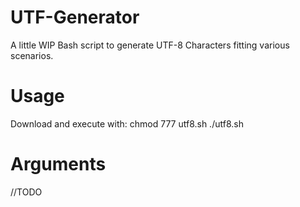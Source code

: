 # UTF-Generator
 A little WIP Bash script to generate UTF-8 Characters fitting various scenarios.

# Usage
Download and execute with:
chmod 777 utf8.sh
./utf8.sh

# Arguments
//TODO
